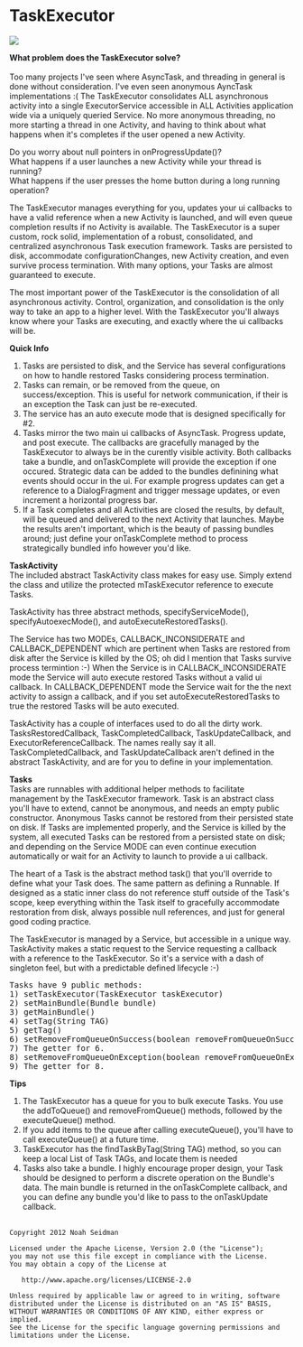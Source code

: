 TaskExecutor
===================

<img src="http://upload.wikimedia.org/wikipedia/commons/thumb/1/1e/Highway_401_by_401-DVP.jpg/320px-Highway_401_by_401-DVP.jpg"/>

<b>What problem does the TaskExecutor solve?</b></br><br>
Too many projects I've seen where AsyncTask, and threading in general is done without consideration. I've even seen anonymous 
AyncTask implementations :( The TaskExecutor consolidates ALL asynchronous 
activity into a single ExecutorService accessible in ALL Activities application wide via a uniquely queried Service. 
No more anonymous threading, no more starting a thread in one Activity, and having to think about what happens when it's 
completes if the user opened a new Activity. 

Do you worry about null pointers in onProgressUpdate()?<br>
What happens if a user launches a new Activity while your thread is running?<br>
What happens if the user presses the home button during a long running operation?

The TaskExecutor manages everything for you, updates your ui callbacks to have a valid reference when a new Activity is launched, 
and will even queue completion results if no Activity is available. The TaskExecutor is a super custom, rock solid, implementation 
of a robust, consolidated, and centralized asynchronous Task execution framework. Tasks are persisted to disk, 
accommodate configurationChanges, new Activity creation, and even survive process termination. With many options, 
your Tasks are almost guaranteed to execute.

The most important power of the TaskExecutor is the consolidation of all asynchronous activity. Control, organization, and consolidation is 
the only way to take an app to a higher level. With the TaskExecutor you'll always know where your Tasks are executing, and exactly 
where the ui callbacks will be.

<b>Quick Info</b><br>
1) Tasks are persisted to disk, and the Service has several configurations on how to handle restored Tasks considering process termination.<br>
2) Tasks can remain, or be removed from the queue, on success/exception. This is useful for network communication, if their is an exception
the Task can just be re-executed.<br>
3) The service has an auto execute mode that is designed specifically for #2.<br>
4) Tasks mirror the two main ui callbacks of AsyncTask. Progress update, and post execute. The callbacks are gracefully managed 
by the TaskExecutor to always be in the curently visible activity. Both callbacks take a bundle, and onTaskComplete will 
provide the exception if one occured. Strategic data can be added to the bundles definining what events should occur in the ui. For example 
progress updates can get a reference to a DialogFragment and trigger message updates, or even increment a horizontal progress bar.<br>
5) If a Task completes and all Activities are closed the results, by default, will be queued and delivered to the next Activity that launches. 
Maybe the results aren't important, which is the beauty of passing bundles around; just define your onTaskComplete method to process strategically 
bundled info however you'd like.<br>

<b>TaskActivity</b><br>
The included abstract TaskActivity class makes for easy use. Simply extend the class and utilize the protected 
mTaskExecutor reference to execute Tasks. 

TaskActivity has three abstract methods, specifyServiceMode(), specifyAutoexecMode(), and 
autoExecuteRestoredTasks(). 

The Service has two MODEs, CALLBACK_INCONSIDERATE and CALLBACK_DEPENDENT which 
are pertinent when Tasks are restored from disk 
after the Service is killed by the OS; oh did I mention that Tasks survive process termintion :-) 
When the Service is in CALLBACK_INCONSIDERATE mode 
the Service will auto execute restored Tasks without a valid ui callback. In CALLBACK_DEPENDENT mode the Service 
wait for the the next activity to assign a callback, and if you set autoExecuteRestoredTasks to true the restored 
Tasks will be auto executed.

TaskActivity has a couple of interfaces used to do all the dirty work. TasksRestoredCallback, TaskCompletedCallback, TaskUpdateCallback, 
and ExecutorReferenceCallback. The names really say it all. TaskCompletedCallback, and TaskUpdateCallback aren't defined in the abstract TaskActivity, and are for you to define in 
your implementation.

<b>Tasks</b><br>
Tasks are runnables with additional helper methods to facilitate management by the TaskExecutor framework. 
Task is an abstract class you'll have to extend, cannot be anonymous, and needs an empty public constructor. 
Anonymous Tasks cannot be restored from their persisted state on disk. If Tasks are implemented properly, and the Service is killed by the system, all executed 
Tasks can be restored from a persisted state on disk; and depending on the Service MODE can even continue execution 
automatically or wait for an Activity to launch to provide a ui callback.

The heart of a Task is the abstract method task() that you'll override to define what your Task does. The same pattern as defining 
a Runnable. If designed as a static inner class do not reference stuff outside of the Task's scope, keep everything 
within the Task itself to gracefully accommodate restoration from disk, always possible null references, and just 
for general good coding practice. 

The TaskExecutor is managed by a Service, but accessible in a unique way. TaskActivity makes a static request to the Service requesting a callback with a reference to 
the TaskExecutor. So it's a service with a dash of singleton feel, but with a predictable defined lifecycle :-)

<pre>
Tasks have 9 public methods:
1) setTaskExecutor(TaskExecutor taskExecutor)
2) setMainBundle(Bundle bundle)
3) getMainBundle()
4) setTag(String TAG)
5) getTag()
6) setRemoveFromQueueOnSuccess(boolean removeFromQueueOnSuccess)
7) The getter for 6.
8) setRemoveFromQueueOnException(boolean removeFromQueueOnException)
9) The getter for 8.
</pre>

<b>Tips</b><br>
1) The TaskExecutor has a queue for you to bulk execute Tasks. You use the addToQueue() and removeFromQueue() methods, 
followed by the executeQueue() method.<br>
2) If you add items to the queue after calling executeQueue(), you'll have to call executeQueue() at a future time.<br>
4) TaskExecutor has the findTaskByTag(String TAG) method, so you can keep a local List of Task TAGs, and locate them is needed<br>
5) Tasks also take a bundle. I highly encourage proper design, your Task should be designed to perform a discrete operation on the Bundle's data. The main 
bundle is returned in the onTaskComplete callback, and you can define any bundle you'd like to pass to the onTaskUpdate callback.
<br><br>

<pre><code>Copyright 2012 Noah Seidman

Licensed under the Apache License, Version 2.0 (the "License");
you may not use this file except in compliance with the License.
You may obtain a copy of the License at

   http://www.apache.org/licenses/LICENSE-2.0

Unless required by applicable law or agreed to in writing, software
distributed under the License is distributed on an "AS IS" BASIS,
WITHOUT WARRANTIES OR CONDITIONS OF ANY KIND, either express or implied.
See the License for the specific language governing permissions and
limitations under the License.
</code></pre>
